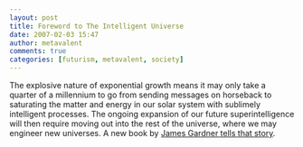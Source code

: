```yaml
---
layout: post
title: Foreword to The Intelligent Universe
date: 2007-02-03 15:47
author: metavalent
comments: true
categories: [futurism, metavalent, society]
---
```

The explosive nature of exponential growth means it may only take a quarter of a millennium to go from sending messages on horseback to saturating the matter and energy in our solar system with sublimely intelligent processes. The ongoing expansion of our future superintelligence will then require moving out into the rest of the universe, where we may engineer new universes. A new book by <a href="http://www.kurzweilai.net/meme/frame.html?main=/articles/art0691.html">James Gardner tells that story</a>.
